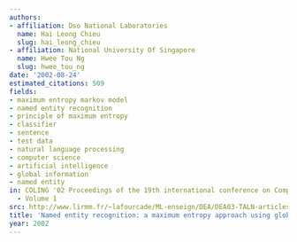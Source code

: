 ```yaml
---
authors:
- affiliation: Dso National Laboratories
  name: Hai Leong Chieu
  slug: hai_leong_chieu
- affiliation: National University Of Singapore
  name: Hwee Tou Ng
  slug: hwee_tou_ng
date: '2002-08-24'
estimated_citations: 509
fields:
- maximum entropy markov model
- named entity recognition
- principle of maximum entropy
- classifier
- sentence
- test data
- natural language processing
- computer science
- artificial intelligence
- global information
- named entity
in: COLING '02 Proceedings of the 19th international conference on Computational linguistics
  - Volume 1
src: http://www.lirmm.fr/~lafourcade/ML-enseign/DEA/DEA03-TALN-articles/co-078.pdf
title: 'Named entity recognition: a maximum entropy approach using global information'
year: 2002
---
```

